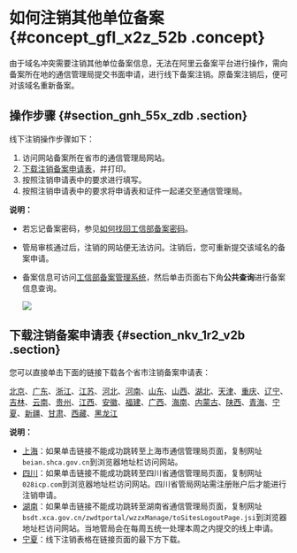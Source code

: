 # 如何注销其他单位备案 {#concept_gfl_x2z_52b .concept}

由于域名冲突需要注销其他单位备案信息，无法在阿里云备案平台进行操作，需向备案所在地的通信管理局提交书面申请，进行线下备案注销。原备案注销后，便可对该域名重新备案。

## 操作步骤 {#section_gnh_55x_zdb .section}

线下注销操作步骤如下：

1.  访问网站备案所在省市的通信管理局网站。
2.  [下载注销备案申请表](#)，并打印。
3.  按照注销申请表中的要求进行填写。
4.  按照注销申请表中的要求将申请表和证件一起递交至通信管理局。

**说明：** 

-   若忘记备案密码，参见[如何找回工信部备案密码](intl.zh-CN/常见问题/其他/如何找回工信部备案密码？.md#)。
-   管局审核通过后，注销的网站便无法访问。注销后，您可重新提交该域名的备案申请。
-   备案信息可访问[工信部备案管理系统](http://www.miitbeian.gov.cn)，然后单击页面右下角**公共查询**进行备案信息查询。

    ![](http://static-aliyun-doc.oss-cn-hangzhou.aliyuncs.com/assets/img/17709/153967975811198_zh-CN.png)


## 下载注销备案申请表 {#section_nkv_1r2_v2b .section}

您可以直接单击下面的链接下载各个省市注销备案申请表：

[北京](http://bcainfo.miitbeian.gov.cn/state/outPortal/queryMutualityDownloadInfo.action;jsessionid=1F8CDE6614FE88372567B8E480A1D342?id=7)、[广东](http://gdcainfo.miitbeian.gov.cn/state/outPortal/queryMutualityDownloadInfo.action;jsessionid=11D98F03D10723A0333BB562337D56C8?id=18)、[浙江](http://zcainfo.miitbeian.gov.cn/state/outPortal/queryMutualityDownloadInfo.action?id=31)、[江苏](http://jscainfo.miitbeian.gov.cn/state/outPortal/queryMutualityDownloadInfo.action?id=2)、[河北](http://hbcainfo.miitbeian.gov.cn/state/outPortal/queryMutualityDownloadInfo.action?id=1)、[河南](http://hcainfo.miitbeian.gov.cn/state/outPortal/queryMutualityDownloadInfo.action;jsessionid=6D748424B16D9D7123D701E7F23DEDEA?id=1)、[山东](http://imgs-storage.cdn.aliyuncs.com/help/beian/%E5%B1%B1%E4%B8%9C%E6%B3%A8%E9%94%80%E5%A4%87%E6%A1%88%E7%94%B3%E8%AF%B7%E8%A1%A8.doc?spm=5176.7736988.0.0.fLqgDU&file=%E5%B1%B1%E4%B8%9C%E6%B3%A8%E9%94%80%E5%A4%87%E6%A1%88%E7%94%B3%E8%AF%B7%E8%A1%A8.doc)、[山西](http://sxcainfo.miitbeian.gov.cn/state/outPortal/queryMutualityDownloadInfo.action;jsessionid=2BE81A301C27B3471D3C59ED431E3223?id=2)、[湖北](http://ecainfo.miitbeian.gov.cn/state/outPortal/queryMutualityDownloadInfo.action?id=13)、[天津](http://tjcainfo.miitbeian.gov.cn/state/outPortal/queryMutualityDownloadInfo.action;jsessionid=36EB9C3312F87278EF8568B51DF49963?id=8)、[重庆](http://cqcainfo.miitbeian.gov.cn/state/outPortal/queryMutualityDownloadInfo.action;jsessionid=85B1049BF601BC4F8D55112F85317D11?id=21)、[辽宁](http://lncainfo.miitbeian.gov.cn/state/outPortal/queryMutualityDownloadInfo.action;jsessionid=9BDFDA5DAF494982C45D6A8CD277C225?id=11)、[吉林](http://jlcainfo.miitbeian.gov.cn/state/outPortal/queryMutualityDownloadInfo.action;jsessionid=32C6588B35102D127588F0A589956D8F?id=1)、[云南](http://yncainfo.miitbeian.gov.cn/state/outPortal/queryMutualityDownloadInfo.action;jsessionid=216CA3184F2412B2A347EC17FDDE7AA7?id=2)、[贵州](http://gzcainfo.miitbeian.gov.cn/state/outPortal/queryMutualityDownloadInfo.action;jsessionid=C4C461304A00806C9FAC64BB253325AE?id=16)、[江西](http://jxcainfo.miitbeian.gov.cn/state/outPortal/queryMutualityDownloadInfo.action;jsessionid=8EC4442121772B901CF1FA91934653EA?id=1)、[安徽](http://ahcainfo.miitbeian.gov.cn/state/outPortal/queryMutualityDownloadInfo.action;jsessionid=0C615D2696D48398E28670AEB8A2E5F6?id=12)、[福建](http://fjcainfo.miitbeian.gov.cn/state/outPortal/queryMutualityDownloadInfo.action;jsessionid=F61855270D01B8A48840224BE2C783EA?id=6)、[广西](http://gxcainfo.miitbeian.gov.cn/state/outPortal/queryMutualityDownloadInfo.action;jsessionid=661BA0A41B8CED69985C5C17732FE97E?id=7)、[海南](http://hncainfo.miitbeian.gov.cn/state/outPortal/queryMutualityDownloadInfo.action;jsessionid=9CB990A7B32D67C3061E673AB6767884?id=1)、[内蒙古](http://nmcainfo.miitbeian.gov.cn/state/outPortal/queryMutualityDownloadInfo.action;jsessionid=35AF73896F124C6BB06F6AF328B8733F?id=21)、[陕西](http://shxcainfo.miitbeian.gov.cn/state/outPortal/queryMutualityDownloadInfo.action;jsessionid=51A0874FEBC3C49F793FC38B4C87053F?id=16)、[青海](http://qhcainfo.miitbeian.gov.cn/state/outPortal/queryMutualityDownloadInfo.action;jsessionid=AB4723653C122BD3E67AD222EDB06946?id=9)、[宁夏](http://www.nxca.gov.cn/user/user_find.action?artical.id=819)、[新疆](http://xjcainfo.miitbeian.gov.cn/state/outPortal/queryMutualityDownloadInfo.action;jsessionid=92F9FBEC9DE5D3E5BEC672E9804F56DA?id=16)、[甘肃](http://gscainfo.miitbeian.gov.cn/state/outPortal/queryMutualityDownloadInfo.action;jsessionid=6FF388EF9F0BB2662F7A24AA3C17B801?id=20)、[西藏](http://xzcainfo.miitbeian.gov.cn/state/outPortal/queryMutualityDownloadInfo.action;jsessionid=7ACDC5FF4FD247C5FBD22F8D25F479A8?id=4)、[黑龙江](http://hlcainfo.miitbeian.gov.cn/state/outPortal/queryMutualityDownloadInfo.action;jsessionid=F474AEE96D88343808438A200FBED7F5?id=43)

**说明：** 

-   [上海](https://beian.shca.gov.cn/)：如果单击链接不能成功跳转至上海市通信管理局页面，复制网址`beian.shca.gov.cn`到浏览器地址栏访问网站。
-   [四川](http://www.028icp.com/)：如果单击链接不能成功跳转至四川省通信管理局页面，复制网址`028icp.com`到浏览器地址栏访问网站。四川省管局网站需注册账户后才能进行注销申请。
-   [湖南](http://bsdt.xca.gov.cn/zwdtportal/wzzxManage/toSitesLogoutPage.jsi)：如果单击链接不能成功跳转至湖南省通信管理局页面，复制网址`bsdt.xca.gov.cn/zwdtportal/wzzxManage/toSitesLogoutPage.jsi`到浏览器地址栏访问网站。当地管局会在每周五统一处理本周之内提交的线上申请。
-   [宁夏](http://www.nxca.gov.cn/user/user_find.action?artical.id=819)：线下注销表格在链接页面的最下方下载。

